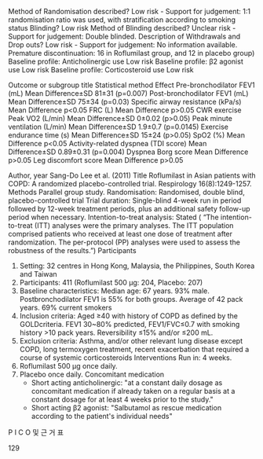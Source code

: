 Method of Randomisation described? Low risk
    - Support for judgement: 1:1 randomisation ratio was used, with stratification according to smoking status
Blinding? Low risk
Method of Blinding described? Unclear risk
    - Support for judgement: Double blinded.
Description of Withdrawals and Drop outs? Low risk
    - Support for judgement: No information available. Premature discontinuation: 16 in Roflumilast group, and 12 in placebo group)
Baseline profile: Anticholinergic use Low risk
Baseline profile: β2 agonist use Low risk
Baseline profile: Corticosteroid use Low risk

Outcome or subgroup title Statistical method Effect
Pre-bronchodilator FEV1 (mL) Mean Difference±SD 81±31 (p=0.007)
Post-bronchodilator FEV1 (mL) Mean Difference±SD 75±34 (p=0.03)
Specific airway resistance (kPa/s) Mean Difference p<0.05
FRC (L) Mean Difference p>0.05
CWR exercise
Peak VO2 (L/min) Mean Difference±SD 0±0.02 (p>0.05)
Peak minute ventilation (L/min) Mean Difference±SD 1.9±0.7 (p=0.0145)
Exercise endurance time (s) Mean Difference±SD 15±24 (p>0.05)
SpO2 (%) Mean Difference p<0.05
Activity-related dyspnea (TDI score) Mean Difference±SD 0.89±0.31 (p=0.004)
Dyspnea Borg score Mean Difference p>0.05
Leg discomfort score Mean Difference p>0.05

Author, year Sang-Do Lee et al. (2011)
Title Roflumilast in Asian patients with COPD: A randomized placebo-controlled trial.
    Respirology 16(8):1249-1257.
Methods Parallel group study.
    Randomisation: Randomised, double blind, placebo-controlled trial
    Trial duration: Single-blind 4-week run in period followed by 12-week treatment periods, plus an additional safety follow-up period when necessary.
    Intention-to-treat analysis: Stated ( “The intention-to-treat (ITT) analyses were the primary analyses. The ITT population comprised patients who received at least one dose of treatment after randomization. The per-protocol (PP) analyses were used to assess the robustness of the results.”)
Participants
1) Setting: 32 centres in Hong Kong, Malaysia, the Philippines, South Korea and Taiwan
2) Participants: 411 (Roflumilast 500 μg: 204, Placebo: 207)
3) Baseline characteristics: Median age: 67 years. 93% male. Postbronchodilator FEV1 is 55% for both groups. Average of 42 pack years. 69% current smokers
4) Inclusion criteria: Aged ≥40 with history of COPD as defined by the GOLDcriteria. FEV1 30~80% predicted, FEV1/FVC≤0.7 with smoking history >10 pack years. Reversibility ≤15% and/or ≤200 mL.
5) Exclusion criteria: Asthma, and/or other relevant lung disease except COPD, long termoxygen treatment, recent exacerbation that required a course of systemic corticosteroids
Interventions Run in: 4 weeks.
1) Roflumilast 500 μg once daily.
2) Placebo once daily.
Concomitant medication
    - Short acting anticholinergic: "at a constant daily dosage as concomitant medication if already taken on a regular basis at a constant dosage for at least 4 weeks prior to the study."
    - Short acting β2 agonist: "Salbutamol as rescue medication according to the patient's individual needs"

P
I
C
O
및
근
거
표

<PAGE>129